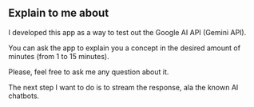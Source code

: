 <b>Explain to me about</b>
-------------------------------
I developed this app as a way to test out the Google AI API (Gemini API).

You can ask the app to explain you a concept in the desired amount of minutes (from 1 to 15 minutes).

Please, feel free to ask me any question about it.

The next step I want to do is to stream the response, ala the known AI chatbots.
